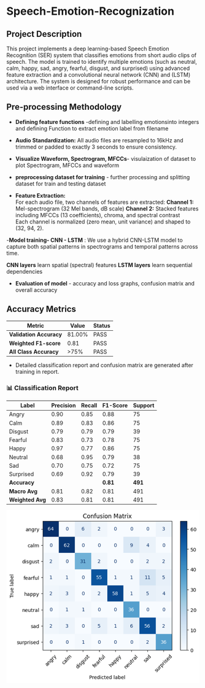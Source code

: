 # Speech-Emotion-Recognization

## Project Description

This project implements a deep learning-based Speech Emotion Recognition (SER) system that classifies emotions from short audio clips of speech. The model is trained to identify multiple emotions (such as neutral, calm, happy, sad, angry, fearful, disgust, and surprised) using advanced feature extraction and a convolutional neural network (CNN) and (LSTM) architecture. The system is designed for robust performance and can be used via a web interface or command-line scripts.

## Pre-processing Methodology

- **Defining feature functions** -defining and labelling emotionsinto integers and defining Function to extract emotion label from filename

  
- **Audio Standardization:**  All audio files are resampled to 16kHz and trimmed or padded to exactly 3 seconds to ensure consistency.

 
- **Visualize Waveform, Spectrogram, MFCCs**- visulaization of dataset to plot Spectrogram, MFCCs and waveform

  
- **preprocessing dataset for training** - further processing and splitting dataset for train and testing dataset

  
 - **Feature Extraction:**  
  For each audio file, two channels of features are extracted:
   **Channel 1:** Mel-spectrogram (32 Mel bands, dB scale)
   **Channel 2:** Stacked features including MFCCs (13 coefficients), chroma, and spectral contrast  
  Each channel is normalized (zero mean, unit variance) and shaped to (32, 94, 2).


-**Model training- CNN - LSTM** : We use a hybrid CNN-LSTM model to capture both spatial patterns in spectrograms and temporal patterns across time.

  **CNN layers** learn spatial (spectral) features
  **LSTM layers** learn sequential dependencies


- **Evaluation of model** - accuracy and loss graphs, confusion matrix and overall accuracy 

## Accuracy Metrics

| Metric                   | Value      | Status |
|--------------------------|------------|--------|
| **Validation Accuracy**  | 81.00%     | PASS   |
| **Weighted F1-score**    | 0.81       | PASS   |
| **All Class Accuracy**   | >75%       | PASS   |

- Detailed classification report and confusion matrix are generated after training in report.

### 📊 Classification Report

| Label      | Precision | Recall | F1-Score | Support |
|------------|-----------|--------|----------|---------|
| Angry      | 0.90      | 0.85   | 0.88     | 75      |
| Calm       | 0.89      | 0.83   | 0.86     | 75      |
| Disgust    | 0.79      | 0.79   | 0.79     | 39      |
| Fearful    | 0.83      | 0.73   | 0.78     | 75      |
| Happy      | 0.97      | 0.77   | 0.86     | 75      |
| Neutral    | 0.68      | 0.95   | 0.79     | 38      |
| Sad        | 0.70      | 0.75   | 0.72     | 75      |
| Surprised  | 0.69      | 0.92   | 0.79     | 39      |
| **Accuracy**   |           |        | **0.81**  | **491** |
| **Macro Avg** | 0.81      | 0.82   | 0.81     | 491     |
| **Weighted Avg** | 0.83  | 0.81   | 0.81     | 491     |


![Confusion Matrix](https://github.com/Atharva17R/Speech-Emotion-Recognization/blob/main/download%20(1).png)
 
